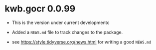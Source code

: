 # kwb.gocr 0.0.99

* This is the version under current developmentc

* Added a `NEWS.md` file to track changes to the package.

* see https://style.tidyverse.org/news.html for writing a good `NEWS.md`


